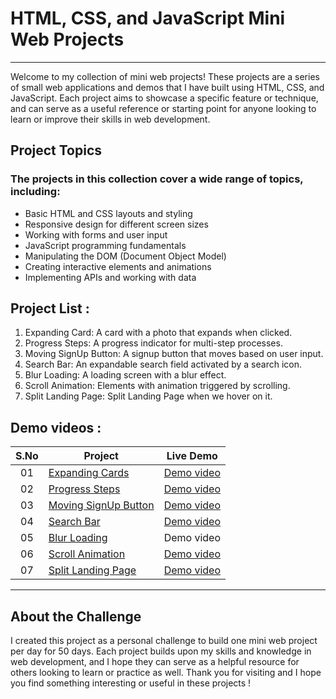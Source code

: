 # HTML, CSS, and JavaScript Mini Web Projects
---
Welcome to my collection of mini web projects! These projects are a series of small web applications and demos that I have built using HTML, CSS, and JavaScript. Each project aims to showcase a specific feature or technique, and can serve as a useful reference or starting point for anyone looking to learn or improve their skills in web development.


## Project Topics

### The projects in this collection cover a wide range of topics, including:

- Basic HTML and CSS layouts and styling
- Responsive design for different screen sizes
- Working with forms and user input
- JavaScript programming fundamentals
- Manipulating the DOM (Document Object Model)
- Creating interactive elements and animations
- Implementing APIs and working with data


## Project List :
   
1. Expanding Card: A card with a photo that expands when clicked.
2. Progress Steps: A progress indicator for multi-step processes.
3. Moving SignUp Button: A signup button that moves based on user input.
4. Search Bar: An expandable search field activated by a search icon.
5. Blur Loading: A loading screen with a blur effect.
6. Scroll Animation: Elements with animation triggered by scrolling.
7. Split Landing Page: Split Landing Page when we hover on it.


## Demo videos : 

|  S.No  | Project                                                                                                                     | Live Demo                                                                         |
| :-: | --------------------------------------------------------------------------------------------------------------------------- | --------------------------------------------------------------------------------- |
| 01  | [Expanding Cards](https://github.com/dhanushtheijas08/50days-web-project/tree/main/1.Expanding%20Card)                             | [Demo video](https://twitter.com/i/status/1606741315324153863)               |
| 02  | [Progress Steps](https://github.com/dhanushtheijas08/50days-web-project/tree/main/2.Progress%20Steps)                               | [Demo video](https://www.linkedin.com/posts/dhanush-theijas-ba5478226_100daysofcode-webproject-project-activity-7012816229820235776-qp0p?utm_source=share&utm_medium=member_desktop)                |
| 03  | [Moving SignUp Button](https://github.com/dhanushtheijas08/50days-web-project/tree/main/3.Moving%20SignUp%20Page)                       | [Demo video](https://twitter.com/i/status/1607763140921683969) |
| 04  | [Search Bar](https://github.com/dhanushtheijas08/50days-web-project/tree/main/4.Search%20Bar)                          | [Demo video](https://www.linkedin.com/posts/dhanush-theijas-ba5478226_100daysofcode-webproject-project-activity-7015373137781411840-WEez?utm_source=share&utm_medium=member_desktop)          |
| 05  | [Blur Loading](https://github.com/dhanushtheijas08/50days-web-project/tree/main/5.Blur%20Loading)                               | Demo video                |
| 06  | [Scroll Animation](https://github.com/dhanushtheijas08/50days-web-project/tree/main/6.Scroll%20Animation)                           | [Demo video](https://twitter.com/i/status/1610328119067672576)             |
| 07  | [Split Landing Page](https://github.com/dhanushtheijas08/50days-web-project/tree/main/7.Split%20Landing%20Page)                           | [Demo video](https://www.linkedin.com/posts/dhanush-theijas-ba5478226_100daysofcode-webproject-project-activity-7016799298487025664-DO-p?utm_source=share&utm_medium=member_desktop)             |

--- 

## About the Challenge

I  created this project as a personal challenge to build one mini web project per day for 50 days. Each project builds upon my skills and knowledge in web development, and I hope they can serve as a helpful resource for others looking to learn or practice as well. Thank you for visiting and I hope you find something interesting or useful in these projects !
